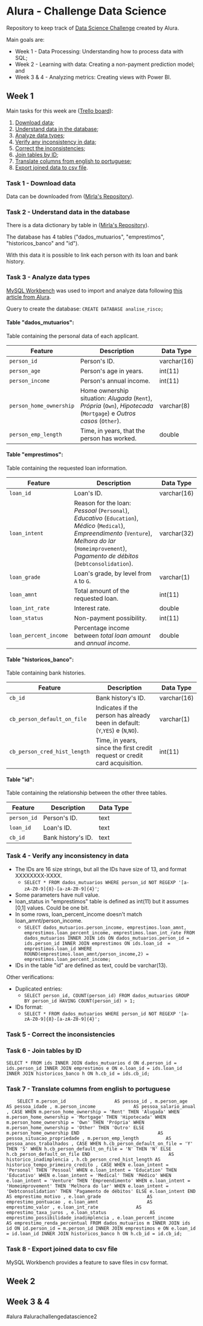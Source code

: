 # Alura - Challenge Data Science

Repository to keep track of [Data Science Challenge](https://www.alura.com.br/challenges/dados?host=https://cursos.alura.com.br) created by Alura.

Main goals are:
* Week 1 - Data Processing: Understanding how to process data with SQL;
* Week 2 - Learning with data: Creating a non-payment prediction model; and
* Week 3 & 4 - Analyzing metrics: Creating views with Power BI.

## Week 1
Main tasks for this week are ([Trello board](https://trello.com/b/wjOlcef2/challenge-dados-semana-1)):
1. [Download data](https://github.com/brunavasques/Alura-Challenge-Data-Science/edit/main/README.md#task-1---download-data);
2. [Understand data in the database](https://github.com/brunavasques/Alura-Challenge-Data-Science/edit/main/README.md#task-2---understand-data-in-the-database);
3. [Analyze data types](https://github.com/brunavasques/Alura-Challenge-Data-Science/edit/main/README.md#task-3---analyze-data-types);
4. [Verify any inconsistency in data](https://github.com/brunavasques/Alura-Challenge-Data-Science/edit/main/README.md#task-4---verify-any-inconsistency-in-data);
5. [Correct the inconsistencies](https://github.com/brunavasques/Alura-Challenge-Data-Science/edit/main/README.md#task-5---correct-the-inconsistencies);
6. [Join tables by ID](https://github.com/brunavasques/Alura-Challenge-Data-Science/edit/main/README.md#task-6---join-tables-by-id);
7. [Translate columns from english to portuguese](https://github.com/brunavasques/Alura-Challenge-Data-Science/edit/main/README.md#task-7---translate-columns-from-english-to-portuguese);
8. [Export joined data to csv file](https://github.com/brunavasques/Alura-Challenge-Data-Science/edit/main/README.md#task-8---export-joined-data-to-csv-file).

### Task 1 - Download data
Data can be downloaded from ([Mirla's Repository](https://github.com/Mirlaa/Challenge-Data-Science-1ed)).

### Task 2 - Understand data in the database
There is a data dictionary by table in ([Mirla's Repository](https://github.com/Mirlaa/Challenge-Data-Science-1ed)).

The database has 4 tables ("dados_mutuarios", "emprestimos", "historicos_banco" and "id").

With this data it is possible to link each person with its loan and bank history.

### Task 3 - Analyze data types
[MySQL Workbench](https://dev.mysql.com/downloads/workbench/) was used to import and analyze data following [this article from Alura](https://www.alura.com.br/artigos/restaurar-backup-banco-de-dados-mysql).

Query to create the database:
`CREATE DATABASE analise_risco;`

#### Table "dados_mutuarios":

Table containing the personal data of each applicant.

| Feature | Description | Data Type |
| --- | --- | --- |
|`person_id`| Person's ID. | varchar(16) |
| `person_age` | Person's age in years. | int(11) |
| `person_income` | Person's annual income. | int(11) |
| `person_home_ownership` | Home ownership situation: *Alugada* (`Rent`), *Própria* (`Own`), *Hipotecada* (`Mortgage`) e *Outros casos* (`Other`). | varchar(8) |
| `person_emp_length` | Time, in years, that the person has worked. | double |

#### Table "emprestimos":

Table containing the requested loan information.

| Feature | Description | Data Type |
| --- | --- | --- |
|`loan_id`| Loan's ID. | varchar(16)
| `loan_intent` | Reason for the loan: *Pessoal* (`Personal`), *Educativo* (`Education`), *Médico* (`Medical`), *Empreendimento* (`Venture`), *Melhora do lar* (`Homeimprovement`), *Pagamento de débitos* (`Debtconsolidation`). | varchar(32) |
| `loan_grade` | Loan's grade, by level from `A` to `G`. | varchar(1) |
| `loan_amnt` | Total amount of the requested loan. | int(11) |
| `loan_int_rate` | Interest rate. | double |
| `loan_status` | Non-payment possibility. | int(11) |
| `loan_percent_income` | Percentage income between *total loan amount* and *annual income*. | double |

#### Table "historicos_banco":

Table containing bank histories.

| Feature | Description | Data Type |
| --- | --- | --- |
|`cb_id`| Bank history's ID. | varchar(16) |
| `cb_person_default_on_file` | Indicates if the person has already been in default: (`Y`,`YES`) e (`N`,`NO`). | varchar(1) |
| `cb_person_cred_hist_length` | Time, in years, since the first credit request or credit card acquisition. | int(11) |

#### Table "id":

Table containing the relationship between the other three tables.

| Feature | Description | Data Type |
| --- | --- | --- |
|`person_id`| Person's ID. | text |
|`loan_id`| Loan's ID. | text |
|`cb_id`| Bank history's ID. | text |

### Task 4 - Verify any inconsistency in data

  * The IDs are 16 size strings, but all the IDs have size of 13, and format XXXXXXXX-XXXX.
    * `SELECT * FROM dados_mutuarios WHERE person_id NOT REGEXP '[a-zA-Z0-9]{8}-[a-zA-Z0-9]{4}'`;
  * Some parameters have null value.
  * loan_status in "emprestimos" table is defined as int(11) but it assumes [0,1] values. Could be one bit.
  * In some rows, loan_percent_income doesn't match loan_amnt/person_income.
    * `SELECT dados_mutuarios.person_income, emprestimos.loan_amnt, emprestimos.loan_percent_income, emprestimos.loan_int_rate
FROM dados_mutuarios
    INNER JOIN ids ON dados_mutuarios.person_id = ids.person_id
    INNER JOIN emprestimos ON ids.loan_id  = emprestimos.loan_id
WHERE ROUND(emprestimos.loan_amnt/person_income,2) = emprestimos.loan_percent_income;`
  * IDs in the table "id" are defined as text, could be varchar(13).
  
 Other verifications:
 * Duplicated entries:
   * `SELECT person_id, COUNT(person_id)
FROM dados_mutuarios
GROUP BY person_id
HAVING COUNT(person_id) > 1;`
 * IDs format:
   * `SELECT * FROM dados_mutuarios WHERE person_id NOT REGEXP '[a-zA-Z0-9]{8}-[a-zA-Z0-9]{4}';`

### Task 5 - Correct the inconsistencies

### Task 6 - Join tables by ID

`SELECT * FROM ids
INNER JOIN dados_mutuarios d ON d.person_id = ids.person_id
INNER JOIN emprestimos e ON e.loan_id = ids.loan_id
INNER JOIN historicos_banco h ON h.cb_id = ids.cb_id;`

### Task 7 - Translate columns from english to portuguese

`    SELECT m.person_id                  AS pessoa_id
     , m.person_age                 AS pessoa_idade
     , m.person_income              AS pessoa_salario_anual
     , CASE
           WHEN m.person_home_ownership = 'Rent' THEN 'Alugada'
           WHEN m.person_home_ownership = 'Mortgage' THEN 'Hipotecada'
           WHEN m.person_home_ownership = 'Own' THEN 'Própria'
           WHEN m.person_home_ownership = 'Other' THEN 'Outro'
           ELSE m.person_home_ownership
    END                             AS pessoa_situacao_propriedade
     , m.person_emp_length          AS pessoa_anos_trabalhados
     , CASE
           WHEN h.cb_person_default_on_file = 'Y' THEN 'S'
           WHEN h.cb_person_default_on_file = 'N' THEN 'N'
           ELSE h.cb_person_default_on_file
    END                             AS historico_inadimplencia
     , h.cb_person_cred_hist_length AS historico_tempo_primeiro_credito
     , CASE
           WHEN e.loan_intent = 'Personal' THEN 'Pessoal'
           WHEN e.loan_intent = 'Education' THEN 'Educativo'
           WHEN e.loan_intent = 'Medical' THEN 'Médico'
           WHEN e.loan_intent = 'Venture' THEN 'Empreendimento'
           WHEN e.loan_intent = 'Homeimprovement' THEN 'Melhora do lar'
           WHEN e.loan_intent = 'Debtconsolidation' THEN 'Pagamento de débitos'
           ELSE e.loan_intent
    END                             AS emprestimo_motivo
     , e.loan_grade                 AS emprestimo_pontuacao
     , e.loan_amnt                  AS emprestimo_valor
     , e.loan_int_rate              AS emprestimo_taxa_juros
     , e.loan_status                AS emprestimo_possibilidade_inadimplencia
     , e.loan_percent_income        AS emprestimo_renda_percentual
FROM dados_mutuarios m
         INNER JOIN ids id ON id.person_id = m.person_id
         INNER JOIN emprestimos e ON e.loan_id = id.loan_id
         INNER JOIN historicos_banco h ON h.cb_id = id.cb_id;`


### Task 8 - Export joined data to csv file

MySQL Workbench provides a feature to save files in csv format.

## Week 2

## Week 3 & 4

#alura #alurachallengedatascience2
